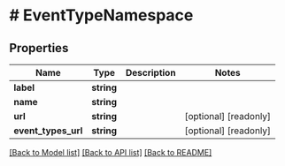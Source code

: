 # # EventTypeNamespace

## Properties

Name | Type | Description | Notes
------------ | ------------- | ------------- | -------------
**label** | **string** |  | 
**name** | **string** |  | 
**url** | **string** |  | [optional] [readonly] 
**event_types_url** | **string** |  | [optional] [readonly] 

[[Back to Model list]](../../README.md#documentation-for-models) [[Back to API list]](../../README.md#documentation-for-api-endpoints) [[Back to README]](../../README.md)



